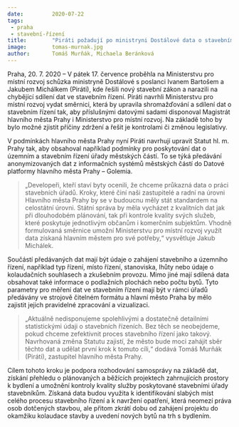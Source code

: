 ```yaml
---
date:         2020-07-22
tags:         
 - praha
 - stavební-řízení
title:        "Piráti požadují po ministryni Dostálové data o stavebním řízení, aby zrychlilo povolování staveb"
image: 	      tomas-murnak.jpg
author:       Tomáš Murňák, Michaela Beránková
---
```


Praha, 20. 7. 2020 – V pátek 17. července proběhla na Ministerstvu pro místní rozvoj schůzka ministryně Dostálové s poslanci Ivanem Bartošem a Jakubem Michálkem (Piráti), kde řešili nový stavební zákon a narazili na chybějící sdílení dat ve stavebním řízení. Piráti navrhli Ministerstvu pro místní rozvoj vydat směrnici, která by upravila shromažďování a sdílení dat o stavebním řízení tak, aby příslušnými datovými sadami disponoval Magistrát hlavního města Prahy i Ministerstvo pro místní rozvoj. Na základě toho by bylo možné zjistit příčiny zdržení a řešit je kontrolami či změnou legislativy. 

V podmínkách hlavního města Prahy nyní Piráti navrhují upravit Statut hl. m. Prahy tak, aby obsahoval například podmínky pro poskytování dat o územním a stavebním řízení úřady městských částí. To se týká předávání anonymizovaných dat z informačních systémů městských částí do Datové platformy hlavního města Prahy – Golemia. 

> „Developeři, kteří staví byty ocenili, že chceme průkazná data o práci stavebních úřadů. Kroky, které činí naši zastupitelé a radní na úrovni Hlavního města Prahy by se v budoucnu měly stát standardem na celostátní úrovni. Státní správa by měla vycházet z kvalitních dat jak při dlouhodobém plánování, tak při kontrole kvality svých služeb, které poskytuje jednotlivým občanům i komerčním subjektům. Vhodně formulovaná směrnice umožní Ministerstvu pro místní rozvoj využít data získaná hlavním městem pro své potřeby,“ vysvětluje Jakub Michálek.

Součástí předávaných dat mají být údaje o zahájení stavebního a územního řízení, například typ řízení, místo řízení, stanoviska, lhůty nebo údaje o kolaudačních souhlasech a zkušebním provozu. Mimo jiné mají sdílená data obsahovat také informace o podlažních plochách nebo počtu bytů. Tyto parametry pro měření dat ve stavebním řízení mají být v rámci úřadů předávány ve strojově čitelném formátu a hlavní město Praha by mělo zajistit jejich pravidelné zpracování a vizualizaci.

> „Aktuálně nedisponujeme spolehlivými a dostatečně detailními statistickými údaji o stavebních řízeních. Bez těch se neobejdeme, pokud chceme zefektivnit proces stavebního řízení jako takový. Navrhovaná změna Statutu zajistí, že město bude moci zahájit sběr těchto dat a udělat první krok k tomuto cíli,“ dodává Tomáš Murňák (Piráti), zastupitel hlavního města Prahy.

Cílem tohoto kroku je podpora rozhodování samosprávy na základě dat, získání přehledu o plánovaných a běžících projektech zahrnujících prostory k bydlení a umožnění kontroly kvality služby poskytované stavebními úřady stavebníkům. Získaná data budou využita k identifikování slabých míst celého procesu stavebního řízení a k navržení opatření, která neomezí práva osob dotčených stavbou, ale přitom zkrátí dobu od zahájení projektu do okamžiku kolaudace stavby a uvedení nových bytů na trh s bydlením. 

